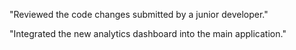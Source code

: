 "Reviewed the code changes submitted by a junior developer."

"Integrated the new analytics dashboard into the main application."
